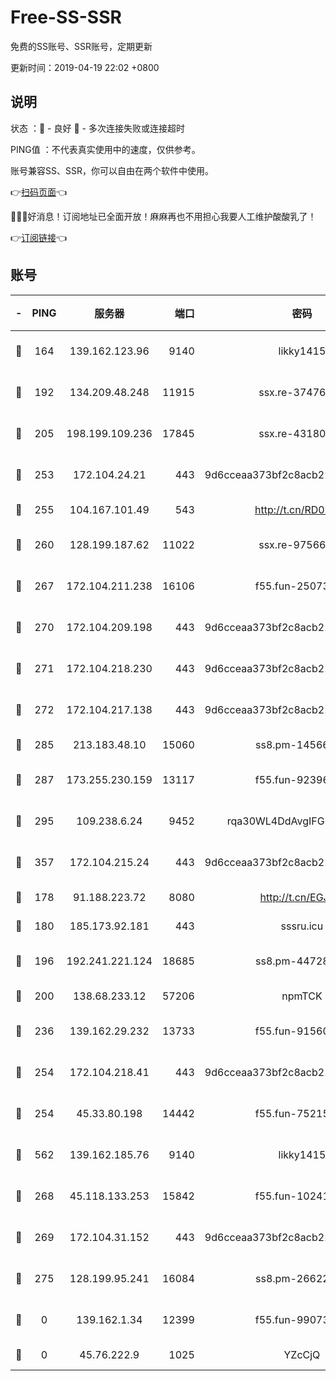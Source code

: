 # Free-SS-SSR

免费的SS账号、SSR账号，定期更新

更新时间：2019-04-19 22:02 +0800

## 说明

状态     ：🙂 - 良好 🙁 - 多次连接失败或连接超时

PING值   ：不代表真实使用中的速度，仅供参考。

账号兼容SS、SSR，你可以自由在两个软件中使用。

👉[扫码页面](https://liesauer.github.io/Free-SS-SSR/)👈

🎉🎉🎉好消息！订阅地址已全面开放！麻麻再也不用担心我要人工维护酸酸乳了！

👉[订阅链接](https://www.liesauer.net/yogurt/subscribe?ACCESS_TOKEN=DAYxR3mMaZAsaqUb)👈

## 账号

|-|PING|服务器|端口|密码|加密方式|区域|
|:----:|:----:|:-----:|-----:|:----:|:----:|:----:|
|🙂|164|139.162.123.96|9140|likky1415|aes-256-cfb|JP|
|🙂|192|134.209.48.248|11915|ssx.re-37476733|aes-256-cfb|US|
|🙂|205|198.199.109.236|17845|ssx.re-43180441|aes-256-cfb|US|
|🙂|253|172.104.24.21|443|9d6cceaa373bf2c8acb22e60b6a58be6|aes-256-cfb|US|
|🙂|255|104.167.101.49|543|http://t.cn/RD0D7sx|rc4-md5|CA|
|🙂|260|128.199.187.62|11022|ssx.re-97566923|aes-256-cfb|SG|
|🙂|267|172.104.211.238|16106|f55.fun-25073452|aes-256-cfb|US|
|🙂|270|172.104.209.198|443|9d6cceaa373bf2c8acb22e60b6a58be6|aes-256-cfb|US|
|🙂|271|172.104.218.230|443|9d6cceaa373bf2c8acb22e60b6a58be6|aes-256-cfb|US|
|🙂|272|172.104.217.138|443|9d6cceaa373bf2c8acb22e60b6a58be6|aes-256-cfb|US|
|🙂|285|213.183.48.10|15060|ss8.pm-14566279|rc4-md5|RU|
|🙂|287|173.255.230.159|13117|f55.fun-92396656|aes-256-cfb|US|
|🙂|295|109.238.6.24|9452|rqa30WL4DdAvgIFG6Fs3znzTa|aes-256-cfb|FR|
|🙂|357|172.104.215.24|443|9d6cceaa373bf2c8acb22e60b6a58be6|aes-256-cfb|US|
|🙂|178|91.188.223.72|8080|http://t.cn/EGJIyrl|rc4-md5|RU|
|🙂|180|185.173.92.181|443|sssru.icu|rc4-md5|RU|
|🙂|196|192.241.221.124|18685|ss8.pm-44728015|aes-256-cfb|US|
|🙂|200|138.68.233.12|57206|npmTCK|rc4-md5|US|
|🙂|236|139.162.29.232|13733|f55.fun-91560266|aes-256-cfb|SG|
|🙂|254|172.104.218.41|443|9d6cceaa373bf2c8acb22e60b6a58be6|aes-256-cfb|US|
|🙂|254|45.33.80.198|14442|f55.fun-75215142|aes-256-cfb|US|
|🙂|562|139.162.185.76|9140|likky1415|aes-256-cfb|DE|
|🙁|268|45.118.133.253|15842|f55.fun-10241110|aes-256-cfb|SG|
|🙁|269|172.104.31.152|443|9d6cceaa373bf2c8acb22e60b6a58be6|aes-256-cfb|US|
|🙁|275|128.199.95.241|16084|ss8.pm-26622330|aes-256-cfb|SG|
|🙁|0|139.162.1.34|12399|f55.fun-99073072|aes-256-cfb|SG|
|🙁|0|45.76.222.9|1025|YZcCjQ|rc4-md5|JP|
